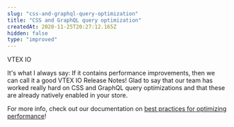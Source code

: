 ```yaml
---
slug: "css-and-graphql-query-optimization"
title: "CSS and GraphQL query optimization"
createdAt: 2020-11-25T20:27:12.165Z
hidden: false
type: "improved"
---
```


<div class="badge" id="vtex-io">VTEX IO</div>

It's what I always say: If it contains performance improvements, then we can call it a good VTEX IO Release Notes! Glad to say that our team has worked really hard on CSS and GraphQL query optimizations and that these are already natively enabled in your store. 

For more info, check out our documentation on [best practices for optimizing performance](https://vtex.io/docs/recipes/store-management/best-practices-for-optimizing-performance/)!